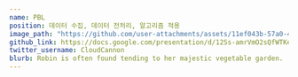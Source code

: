 ```yaml
---
name: PBL
position: 데이터 수집, 데이터 전처리, 알고리즘 적용
image_path: "https://github.com/user-attachments/assets/11ef043b-57a0-4447-9292-6c266d1e5780"
github_link: https://docs.google.com/presentation/d/12Ss-amrVmO2sQfWTKerLywweibcxtXR7/edit?usp=drive_link&ouid=117274979527861639139&rtpof=true&sd=true
twitter_username: CloudCannon
blurb: Robin is often found tending to her majestic vegetable garden.
---
```

